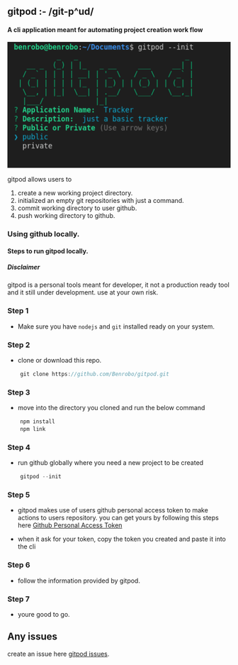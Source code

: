 ## gitpod :- /git-p^ud/
#### A cli application meant for automating project creation work flow

<img src="https://raw.githubusercontent.com/Benrobo/gitpod/main/gitpod.png">

gitpod allows users to 

1. create a new working project directory.
2. initialized an empty git repositories with just a command.
3. commit working directory to user github.
4. push working directory to github.

### Using github locally.

#### Steps to run gitpod locally.

##### Disclaimer

gitpod is a personal tools meant for developer, it not a production ready tool and it still under development. use at your own risk.

### Step 1

- Make sure you have <code>nodejs</code> and <code>git</code> installed ready on your system.

### Step 2
- clone or download this repo.

```javascript
    git clone https://github.com/Benrobo/gitpod.git
```
### Step 3
- move into the directory you cloned and run the below command

```javascript
    npm install
    npm link
```

### Step 4
- run github globally where you need a new project to be created

```javascript
    gitpod --init
```

### Step 5
- gitpod makes use of users github personal access token to make actions to users repository. you can get yours by following this steps here [Github Personal Access Token](https://docs.github.com/en/authentication/keeping-your-account-and-data-secure/creating-a-personal-access-token)

- when it ask for your token, copy the token you created and paste it into the cli

### Step 6

- follow the information provided by gitpod.

### Step 7

- youre good to go.


## Any issues

create an issue here [gitpod issues](https://github.com/Benrobo/gitpod/issues).
